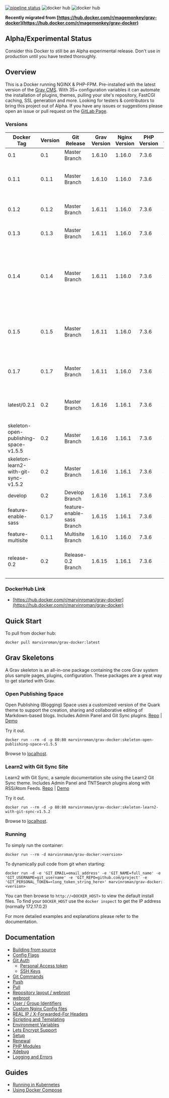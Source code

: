 [![pipeline status](https://gitlab.com/marvinroman/grav-docker/badges/0.2.1/pipeline.svg)](https://gitlab.com/marvinroman/grav-docker/commits/0.2.1)
![docker hub](https://img.shields.io/docker/pulls/marvinroman/grav-docker.svg?style=flat-square)
![docker hub](https://img.shields.io/docker/stars/marvinroman/grav-docker.svg?style=flat-square)


**Recently migrated from [https://hub.docker.com/r/magemonkey/grav-docker](https://hub.docker.com/r/magemonkey/grav-docker)**  

## Alpha/Experimental Status
Consider this Docker to still be an Alpha experimental release. Don't use in production until you have tested thoroughly.

## Overview
This is a Docker running NGINX & PHP-FPM. Pre-installed with the latest version of the [Grav CMS](https://getgrav.org/). With 35+ configuration variables it can automate the installation of plugins, themes, pulling your site's repository, FastCGI caching, SSL generation and more. 
Looking for testers & contributors to bring this project out of Alpha. If you have any issues or suggestions please open an issue or pull request on the [GitLab Page](https://gitlab.com/marvinroman/grav-docker).

### Versions
Docker Tag | Version | Git Release | Grav Version | Nginx Version | PHP Version | Alpine Version | Status
-----|------ | -------|-----|------|--------|-------- | -------
0.1 | 0.1 | Master Branch | 1.6.10 | 1.16.0 | 7.3.6 | 3.9 | Alpha
0.1.1 | 0.1.1 | Master Branch | 1.6.10 | 1.16.0 | 7.3.6 | 3.9 | Alpha (includes hotfix to speed up startup)
0.1.2 | 0.1.2 | Master Branch | 1.6.11 | 1.16.0 | 7.3.6 | 3.9 | Alpha (includes specific Grav Version)
0.1.3 | 0.1.3 | Master Branch | 1.6.11 | 1.16.0 | 7.3.6 | 3.9 | Alpha (moved install of grav to script)
0.1.4 | 0.1.4 | Master Branch | 1.6.11 | 1.16.0 | 7.3.6 | 3.9 | Alpha (includes letsencrypt fix for hosts like Mightyweb that have a slow loadbalancer deployment)
0.1.5 | 0.1.5 | Master Branch | 1.6.11 | 1.16.0 | 7.3.6 | 3.9 | Alpha (fix for admin page customization when config/plugin directory doesn't exist)
0.1.7 | 0.1.7 | Master Branch | 1.6.11 | 1.16.0 | 7.3.6 | 3.9 | Alpha (fix for git push to only create .gitignore if it doesn't exist)
latest/0.2.1 | 0.2 | Master Branch | 1.6.16 | 1.16.1 | 7.3.6 | 3.9 | Alpha (fix for git push to only create .gitignore if it doesn't exist)
skeleton-open-publishing-space-v1.5.5 | 0.2 | Master Branch | 1.6.16 | 1.16.1 | 7.3.6 | 3.9 | Alpha
skeleton-learn2-with-git-sync-v1.5.2 | 0.2 | Master Branch | 1.6.16 | 1.16.1 | 7.3.6 | 3.9 | Alpha
develop | 0.2 | Develop Branch | 1.6.16 | 1.16.1 | 7.3.6 | 3.9 | Development
feature-enable-sass | 0.1.7 | feature-enable-sass Branch | 1.6.15 | 1.16.1 | 7.3.6 | 3.9 | Experimental
feature-multisite | 0.1.1 | Multisite Branch | 1.6.10 | 1.16.0 | 7.3.6 | 3.9 | Experimental
release-0.2 | 0.2  | Release-0.2 Branch| 1.6.15 | 1.16.1 | 7.3.6 | 3.9 | Experimental (includes multi-site & enable-sass feature)  

### DockerHub Link
- [https://hub.docker.com/r/marvinroman/grav-docker](https://hub.docker.com/r/marvinroman/grav-docker)

## Quick Start
To pull from docker hub:
```
docker pull marvinroman/grav-docker:latest
```
## Grav Skeletons
A Grav skeleton is an all-in-one package containing the core Grav system plus sample pages, plugins, configuration. These packages are a great way to get started with Grav.
### Open Publishing Space
Open Publishing (Blogging) Space uses a customized version of the Quark theme to support the creation, sharing and collaborative editing of Markdown-based blogs. Includes Admin Panel and Git Sync plugins.
[Repo](https://github.com/hibbitts-design/grav-skeleton-open-publishing-space) | [Demo](https://demo.hibbittsdesign.org/grav-open-publishing-quark/)

Try it out. 
```
docker run --rm -d -p 80:80 marvinroman/grav-docker:skeleton-open-publishing-space-v1.5.5
```  
Browse to [localhost](http://localhost).

### Learn2 with Git Sync Site
Learn2 with Git Sync, a sample documentation site using the Learn2 Git Sync theme. Includes Admin Panel and TNTSearch plugins along with RSS/Atom Feeds.
[Repo](https://github.com/hibbitts-design/grav-skeleton-learn2-with-git-sync) | [Demo](https://demo.hibbittsdesign.org/grav-learn2-git-sync/)

Try it out. 
```
docker run --rm -d -p 80:80 marvinroman/grav-docker:skeleton-learn2-with-git-sync-v1.5.2
```  
Browse to [localhost](http://localhost).

### Running
To simply run the container:
```
docker run --rm -d marvinroman/grav-docker:<version>
```
To dynamically pull code from git when starting:
```
docker run -d -e 'GIT_EMAIL=email_address' -e 'GIT_NAME=full_name' -e 'GIT_USERNAME=git_username' -e 'GIT_REPO=github.com/project' -e 'GIT_PERSONAL_TOKEN=<long_token_string_here>' marvinroman/grav-docker:<version>
```

You can then browse to ```http://<DOCKER_HOST>``` to view the default install files. To find your ```DOCKER_HOST``` use the ```docker inspect``` to get the IP address (normally 172.17.0.2)

For more detailed examples and explanations please refer to the documentation.
## Documentation

- [Building from source](https://gitlab.com/marvinroman/grav-docker/blob/master/docs/building.md)
- [Config Flags](https://gitlab.com/marvinroman/grav-docker/blob/master/docs/config_flags.md)
- [Git Auth](https://gitlab.com/marvinroman/grav-docker/blob/master/docs/git_auth.md)
  - [Personal Access token](https://gitlab.com/marvinroman/grav-docker/blob/master/docs/git_auth.md#personal-access-token)
  - [SSH Keys](https://gitlab.com/marvinroman/grav-docker/blob/master/docs/git_auth.md#ssh-keys)
- [Git Commands](https://gitlab.com/marvinroman/grav-docker/blob/master/docs/git_commands.md)
 - [Push](https://gitlab.com/marvinroman/grav-docker/blob/master/docs/git_commands.md#push-code-to-git)
 - [Pull](https://gitlab.com/marvinroman/grav-docker/blob/master/docs/git_commands.md#pull-code-from-git-refresh)
- [Repository layout / webroot](https://gitlab.com/marvinroman/grav-docker/blob/master/docs/repo_layout.md)
 - [webroot](https://gitlab.com/marvinroman/grav-docker/blob/master/docs/repo_layout.md#src--webroot)
- [User / Group Identifiers](https://gitlab.com/marvinroman/grav-docker/blob/master/docs/UID_GID_Mapping.md)
- [Custom Nginx Config files](https://gitlab.com/marvinroman/grav-docker/blob/master/docs/nginx_configs.md)
 - [REAL IP / X-Forwarded-For Headers](https://gitlab.com/marvinroman/grav-docker/blob/master/docs/nginx_configs.md#real-ip--x-forwarded-for-headers)
- [Scripting and Templating](https://gitlab.com/marvinroman/grav-docker/blob/master/docs/scripting_templating.md)
 - [Environment Variables](https://gitlab.com/marvinroman/grav-docker/blob/master/docs/scripting_templating.md#using-environment-variables--templating)
- [Lets Encrypt Support](https://gitlab.com/marvinroman/grav-docker/blob/master/docs/lets_encrypt.md)
 - [Setup](https://gitlab.com/marvinroman/grav-docker/blob/master/docs/lets_encrypt.md#setup)
 - [Renewal](https://gitlab.com/marvinroman/grav-docker/blob/master/docs/lets_encrypt.md#renewal)
- [PHP Modules](https://gitlab.com/marvinroman/grav-docker/blob/master/docs/php_modules.md)
- [Xdebug](https://gitlab.com/marvinroman/grav-docker/blob/master/docs/xdebug.md)
- [Logging and Errors](https://gitlab.com/marvinroman/grav-docker/blob/master/docs/logs.md)

## Guides
- [Running in Kubernetes](https://gitlab.com/marvinroman/grav-docker/blob/master/docs/guides/kubernetes.md)
- [Using Docker Compose](https://gitlab.com/marvinroman/grav-docker/blob/master/docs/guides/docker_compose.md)
